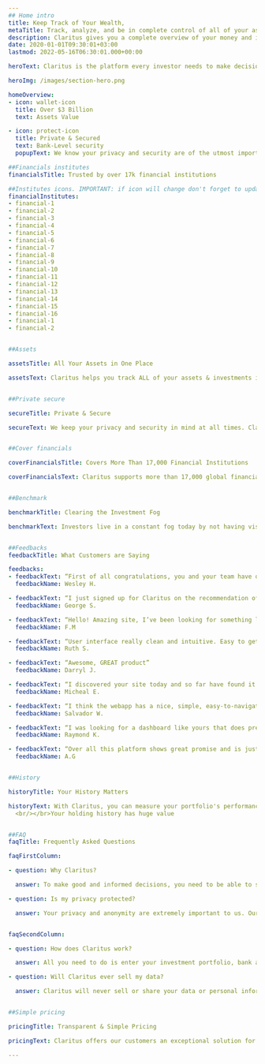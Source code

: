```yaml
---
## Home intro
title: Keep Track of Your Wealth, 
metaTitle: Track, analyze, and be in complete control of all of your assets and investments - all in one place!
description: Claritus gives you a complete overview of your money and investments, offering accurate insight and assessments
date: 2020-01-01T09:30:01+03:00
lastmod: 2022-05-16T06:30:01.000+00:00

heroText: Claritus is the platform every investor needs to make decisions with clarity and confidence. Track, analyze, and be in full control of all of your assets and investments - all in one place!

heroImg: /images/section-hero.png

homeOverview: 
- icon: wallet-icon
  title: Over $3 Billion
  text: Assets Value

- icon: protect-icon
  title: Private & Secured
  text: Bank-Level security
  popupText: We know your privacy and security are of the utmost importance to you, which is why we are committed to the highest standards of data security and encryption. With Claritus, you know your data is for your eyes only.

##Financials institutes
financialsTitle: Trusted by over 17k financial institutions

##Institutes icons. IMPORTANT: if icon will change don't forget to update tablet version for it
financialInstitutes:
- financial-1
- financial-2
- financial-3
- financial-4
- financial-5
- financial-6
- financial-7
- financial-8
- financial-9
- financial-10
- financial-11
- financial-12
- financial-13
- financial-14
- financial-15
- financial-16
- financial-1
- financial-2


##Assets 

assetsTitle: All Your Assets in One Place

assetsText: Claritus helps you track ALL of your assets & investments in one place! See your holdings clearly and easily, without spreadsheets or needing a finance degree!


##Private secure

secureTitle: Private & Secure

secureText: We keep your privacy and security in mind at all times. Claritus is designed to meet the highest bank-grade security standards. With Claritus, all of your information is secure and encrypted at all times.


##Cover financials

coverFinancialsTitle: Covers More Than 17,000 Financial Institutions

coverFinancialsText: Claritus supports more than 17,000 global financial institutions, brokerages, and other financial organizations to provide automatic and up-to-date data.


##Benchmark

benchmarkTitle: Clearing the Investment Fog

benchmarkText: Investors live in a constant fog today by not having visibility of their entire wealth. Claritus combines past insights and today's portfolio, so you always know that you know. Claritus is the platform every investor needs to make decisions with clarity and confidence.


##Feedbacks
feedbackTitle: What Customers are Saying

feedbacks:
- feedbackText: “First of all congratulations, you and your team have developed an amazing service!”
  feedbackName: Wesley H.

- feedbackText: “I just signed up for Claritus on the recommendation of a colleague. I like the work you've done so far.”
  feedbackName: George S.

- feedbackText: “Hello! Amazing site, I’ve been looking for something like this for ages!!!”
  feedbackName: F.M

- feedbackText: “User interface really clean and intuitive. Easy to get started.”
  feedbackName: Ruth S.

- feedbackText: “Awesome, GREAT product”
  feedbackName: Darryl J.

- feedbackText: “I discovered your site today and so far have found it very easy to use and intuitive.“
  feedbackName: Micheal E.

- feedbackText: “I think the webapp has a nice, simple, easy-to-navigate UI.“
  feedbackName: Salvador W.

- feedbackText: “I was looking for a dashboard like yours that does pretty much what yours does.“
  feedbackName: Raymond K.

- feedbackText: “Over all this platform shows great promise and is just what I was looking for“
  feedbackName: A.G


##History

historyTitle: Your History Matters

historyText: With Claritus, you can measure your portfolio's performance over time easily and accurately. Use Claritus' dynamic analytics and portfolio cross-asset comparisons to make intelligent and informed financial decisions.
  <br/></br>Your holding history has huge value


##FAQ
faqTitle: Frequently Asked Questions

faqFirstColumn:

- question: Why Claritus?

  answer: To make good and informed decisions, you need to be able to see the big picture and evaluate your overall situation. Claritus is a powerful yet easy to use, trustworthy and discreet companion to assist you in growing your wealth.

- question: Is my privacy protected?

  answer: Your privacy and anonymity are extremely important to us. Our loyalty is first and foremost to you - no hidden agendas, no dual loyalty, no matter what.


faqSecondColumn:

- question: How does Claritus work?

  answer: All you need to do is enter your investment portfolio, bank account, and any alternative asset into Claritus. This can be done automatically or manually, either way the tracking begins. Claritus does all the behind the scenes work of crunching the numbers and presents you with a clear and instantaneous view of your assets.

- question: Will Claritus ever sell my data?

  answer: Claritus will never sell or share your data or personal information to a third party! Our loyalty stands with you, our customer and your trust in us is our top priority.


##Simple pricing

pricingTitle: Transparent & Simple Pricing

pricingText: Claritus offers our customers an exceptional solution for a fair, and low subscription cost. There will never be hidden fees or costs. We believe in being transparent and up front with our customers at all times.<br/><br/><b>Try Claritus free for 14 days - No credit card required</b>

---
```


